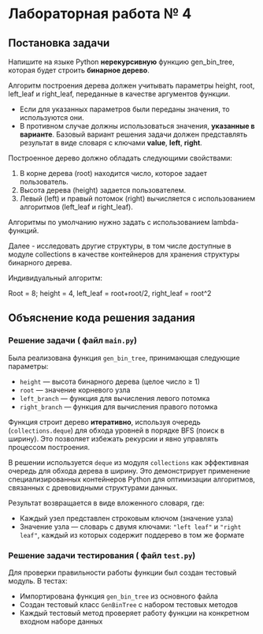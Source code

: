 # Лабораторная работа № 4

## Постановка задачи  
Напишите на языке Python **нерекурсивную** функцию gen_bin_tree, которая будет строить **бинарное дерево**.

Алгоритм построения дерева должен учитывать параметры height, root, left_leaf и right_leaf, переданные в качестве аргументов функции.

- Если для указанных параметров были переданы значения, то используются они.
- В противном случае должны использоваться значения, **указанные в варианте**.
Базовый вариант решения задачи должен представлять результат в виде словаря с ключами **value**, **left**, **right**.

Построенное дерево должно обладать следующими свойствами:

1. В корне дерева (root) находится число, которое задает пользователь.
2. Высота дерева (height) задается пользователем.
3. Левый (left) и правый потомок (right) вычисляется с использованием алгоритмов (left_leaf и right_leaf).

Алгоритмы по умолчанию нужно задать с использованием lambda-функций.

Далее - исследовать другие структуры, в том числе доступные в модуле collections в качестве контейнеров для хранения структуры бинарного дерева. 

Индивидуальный алгоритм:

Root = 8; height = 4, left_leaf = root+root/2, right_leaf = root^2

## Объяснение кода решения задания
### Решение задачи ( файл `main.py`)
Была реализована функция `gen_bin_tree`, принимающая следующие параметры:

- `height` — высота бинарного дерева (целое число ≥ 1)  
- `root` — значение корневого узла  
- `left_branch` — функция для вычисления левого потомка
- `right_branch` — функция для вычисления правого потомка

Функция строит дерево **итеративно**, используя очередь (`collections.deque`) для обхода уровней в порядке BFS (поиск в ширину). Это позволяет избежать рекурсии и явно управлять процессом построения.

В решении используется `deque` из модуля `collections` как эффективная очередь для обхода дерева в ширину. Это демонстрирует применение специализированных контейнеров Python для оптимизации алгоритмов, связанных с древовидными структурами данных.

Результат возвращается в виде вложенного словаря, где:
- Каждый узел представлен строковым ключом (значение узла)
- Значение узла — словарь с двумя ключами: `"left leaf"` и `"right leaf"`, каждый из которых содержит поддерево в том же формате

### Решение задачи тестирования ( файл `test.py`)
Для проверки правильности работы функции был создан тестовый модуль. В тестах:

- Импортирована функция `gen_bin_tree` из основного файла
- Создан тестовый класс `GenBinTree` с набором тестовых методов
- Каждый тестовый метод проверяет работу функции на конкретном входном наборе данных